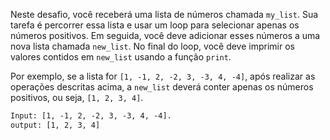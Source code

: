 Neste desafio, você receberá uma lista de números chamada `my_list`. Sua tarefa é percorrer essa lista e usar um loop para selecionar apenas os números positivos. Em seguida, você deve adicionar esses números a uma nova lista chamada `new_list`. No final do loop, você deve imprimir os valores contidos em `new_list` usando a função `print`.

Por exemplo, se a lista for `[1, -1, 2, -2, 3, -3, 4, -4]`, após realizar as operações descritas acima, a `new_list` deverá conter apenas os números positivos, ou seja, `[1, 2, 3, 4]`.

```txt
Input: [1, -1, 2, -2, 3, -3, 4, -4].
output: [1, 2, 3, 4]
```